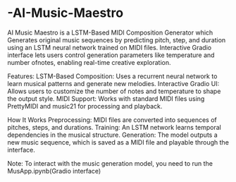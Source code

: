# -AI-Music-Maestro
AI Music Maestro is a LSTM-Based MIDI Composition Generator which  Generates original music sequences by predicting pitch, step, and duration using an LSTM neural  network trained on MIDI files.
Interactive Gradio interface lets users control generation parameters like temperature and number ofnotes, enabling real-time creative exploration.

Features:
LSTM-Based Composition: Uses a recurrent neural network to learn musical patterns and generate new melodies.
Interactive Gradio UI: Allows users to customize the number of notes and temperature to shape the output style.
MIDI Support: Works with standard MIDI files using PrettyMIDI and music21 for processing and playback.

How It Works
Preprocessing: MIDI files are converted into sequences of pitches, steps, and durations.
Training: An LSTM network learns temporal dependencies in the musical structure.
Generation: The model outputs a new music sequence, which is saved as a MIDI file and playable through the interface.

Note:
To interact with the music generation model, you need to run the MusApp.ipynb(Gradio interface)
